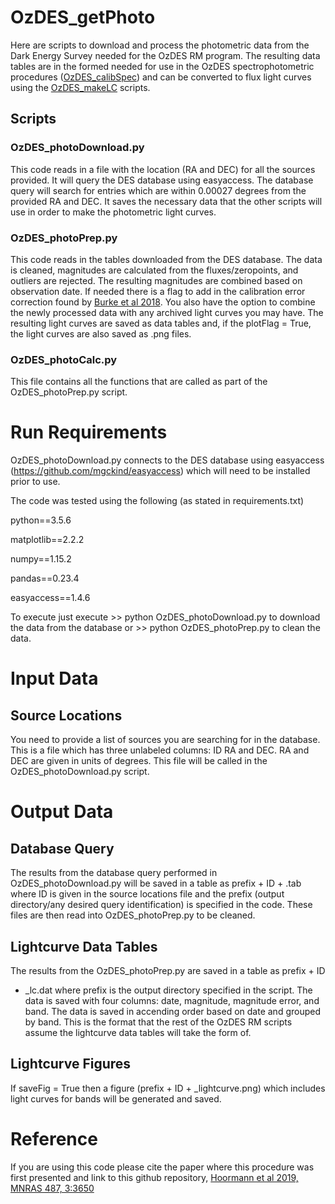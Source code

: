 # OzDES_getPhoto
Here are scripts to download and process the photometric data from the
Dark Energy Survey needed for the OzDES RM program.  The resulting data
tables are in the formed needed for use in the OzDES spectrophotometric 
procedures ([OzDES_calibSpec](https://github.com/jhoormann/OzDES_calibSpec)) and can be converted to flux light curves using the [OzDES_makeLC](https://github.com/jhoormann/OzDES_makeLC) scripts.  

## Scripts

### OzDES_photoDownload.py
This code reads in a file with the location (RA and DEC) for all the
sources provided.  It will query the DES database using easyaccess. The
database query will search for entries which are within 0.00027 degrees
from the provided RA and DEC. It saves the necessary data that the other
scripts will use in order to make the photometric light curves.

### OzDES_photoPrep.py
This code reads in the tables downloaded from the DES database.  The data is 
cleaned, magnitudes are calculated from the fluxes/zeropoints, and outliers
are rejected.  The resulting magnitudes are combined based on observation date.
If needed there is a flag to add in the calibration error correction found by
[Burke et al 2018](https://ui.adsabs.harvard.edu/abs/2018AJ....155...41B/abstract).
You also have the option to combine the newly processed data with any archived 
light curves you may have.  The resulting light curves are saved as data tables
and, if the plotFlag = True, the light curves are also saved as .png files.

### OzDES_photoCalc.py
This file contains all the functions that are called as part of the OzDES_photoPrep.py
script.

# Run Requirements
OzDES_photoDownload.py connects to the DES database using easyaccess
(https://github.com/mgckind/easyaccess) which will need to be installed
prior to use.

The code was tested using the following (as stated in requirements.txt)

python==3.5.6

matplotlib==2.2.2

numpy==1.15.2

pandas==0.23.4

easyaccess==1.4.6

To execute just execute >> python OzDES_photoDownload.py to download the data from the database or >> python OzDES_photoPrep.py to clean the data.

# Input Data

## Source Locations
You need to provide a list of sources you are searching for in the
database.  This is a file which has three unlabeled columns: ID RA and
DEC.  RA and DEC are given in units of degrees.  This file will be
called in the OzDES_photoDownload.py script.

# Output Data

## Database Query
The results from the database query performed in OzDES_photoDownload.py
will be saved in a table as prefix + ID + .tab where ID is given in the
source locations file and the prefix (output directory/any desired query
identification) is specified in the code.  These files are then read into
OzDES_photoPrep.py to be cleaned.

## Lightcurve Data Tables
The results from the OzDES_photoPrep.py are saved in a table as prefix + ID
+ \_lc.dat where prefix is the output directory specified in the script.
The data is saved with four columns: date, magnitude, magnitude error, and
band.  The data is saved in accending order based on date and grouped by band.
This is the format that the rest of the OzDES RM scripts assume the lightcurve
data tables will take the form of.

## Lightcurve Figures
If saveFig = True then a figure (prefix + ID + \_lightcurve.png) which includes 
light curves for bands will be generated and saved.

# Reference
If you are using this code please cite the paper where this procedure was first presented and link to this github repository,
[Hoormann et al 2019, MNRAS 487, 3:3650](https://ui.adsabs.harvard.edu/abs/2019MNRAS.487.3650H/abstract)
